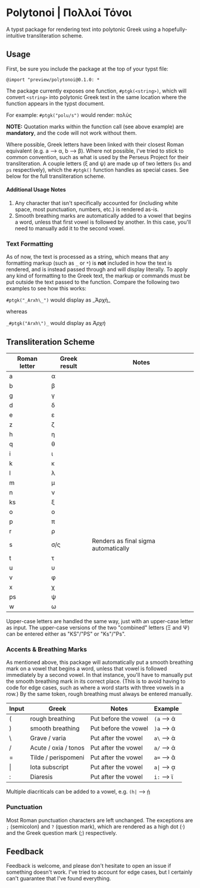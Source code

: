 # Polytonoi | Πολλοί Τόνοι
A typst package for rendering text into polytonic Greek using a hopefully-intuitive transliteration scheme.

## Usage

First, be sure you include the package at the top of your typst file:

```typ
@import "preview/polytonoi@0.1.0: *
```
The package currently exposes one function, ``#ptgk(<string>)``, which will convert ``<string>`` into polytonic Greek text in the same location where the function appears in the typst document.  

For example: ``#ptgk("polu/s")`` would render: πολύς

**NOTE:** Quotation marks within the function call (see above example) are **mandatory**, and the code will not work without them.

Where possible, Greek letters have been linked with their closest Roman equivalent (e.g. a --> α, b --> β).  Where not possible, I've tried to stick to common convention, such as what is used by the Perseus Project for their transliteration.  A couple letters (ξ and ψ) are made up of two letters (``ks`` and ``ps`` respectively), which the ``#ptgk()`` function handles as special cases.  See below for the full transliteration scheme.

#### Additional Usage Notes

1. Any character that isn't specifically accounted for (including white space, most punctuation, numbers, etc.) is rendered as-is.
2. Smooth breathing marks are automatically added to a vowel that begins a word, unless that first vowel is followed by another.  In this case, you'll need to manually add it to the second vowel.

### Text Formatting

As of now, the text is processed as a string, which means that any formatting markup (such as ``_`` or ``*``) is **not** included in how the text is rendered, and is instead passed through and will display literally.  To apply any kind of formatting to the Greek text, the markup or commands must be put outside the text passed to the function.  Compare the following two examples to see how this works:

``#ptgk("_Arxh\_")`` would display as \_Ἀρχὴ\_

whereas

``_#ptgk("Arxh\")_`` would display as _Ἀρχὴ_

## Transliteration Scheme

| Roman letter | Greek result | Notes |
|--------------|--------------|-------|
| a            | α            |       |
| b            | β            |       |
| g            | γ            |       |
| d            | δ            |       |
| e            | ε            |       |
| z            | ζ            |       |
| h            | η            |       |
| q            | θ            |       |
| i            | ι            |       |
| k            | κ            |       |
| l            | λ            |       |
| m            | μ            |       |
| n            | ν            |       |
| ks           | ξ            |       |
| o            | ο            |       |
| p            | π            |       |
| r            | ρ            |       |
| s            | σ/ς          | Renders as final sigma automatically |
| t            | τ            |       |
| u            | υ            |       |
| v            | φ            |       |
| x            | χ            |       |
| ps           | ψ            |       |
| w            | ω            |       |

Upper-case letters are handled the same way, just with an upper-case letter as input.  The upper-case versions of the two "combined" letters (Ξ and Ψ) can be entered either as "KS"/"PS" or "Ks"/"Ps".

### Accents & Breathing Marks

As mentioned above, this package will automatically put a smooth breathing mark on a vowel that begins a word, unless that vowel is followed immediately by a second vowel.  In that instance, you'll have to manually put the smooth breathing mark in its correct place.  (This is to avoid having to code for edge cases, such as where a word starts with three vowels in a row.)  By the same token, rough breathing must always be entered manually.

| Input | Greek | Notes | Example |
|-------|-------|-------|---------|
|   (   | rough breathing | Put before the vowel | ``(a`` --> ἁ |
|   )   | smooth breathing | Put before the vowel | ``)a`` --> ἀ |
|   \   | Grave / varia | Put after the vowel | ``a\`` --> ὰ |
|   /   | Acute / oxia / tonos | Put after the vowel | ``a/`` --> ά |
|   =   | Tilde / perispomeni | Put after the vowel | ``a=`` --> ᾶ |
|   \|   | Iota subscript | Put after the vowel | ``a\|`` --> ᾳ |
|   :   | Diaresis | Put after the vowel | ``i:`` --> ϊ |

Multiple diacriticals can be added to a vowel, e.g. ``(h|`` --> ᾑ

### Punctuation

Most Roman punctuation characters are left unchanged.  The exceptions are ``;`` (semicolon) and ``?`` (question mark), which are rendered as a high dot (·) and the Greek question mark (;) respectively.

## Feedback

Feedback is welcome, and please don't hesitate to open an issue if something doesn't work.  I've tried to account for edge cases, but I certainly can't guarantee that I've found everything.

